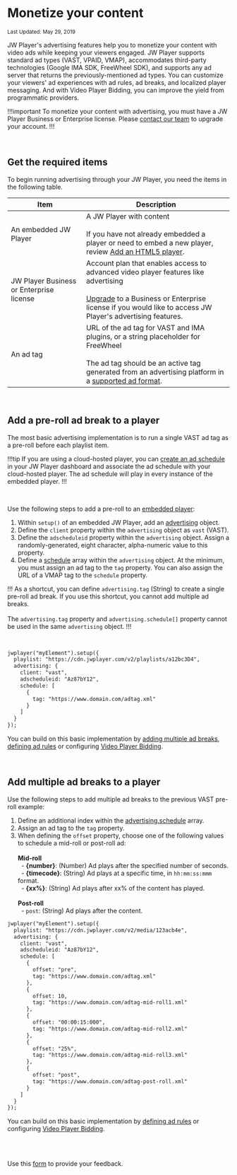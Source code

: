 # Monetize your content

<sup>Last Updated: May 29, 2019</sup>

JW Player's advertising features help you to monetize your content with video ads while keeping your viewers engaged. JW Player supports standard ad types (VAST, VPAID, VMAP), accommodates third-party technologies (Google IMA SDK, FreeWheel SDK), and supports any ad server that returns the previously-mentioned ad types. You can customize your viewers' ad experiences with ad rules, ad breaks, and localized player messaging. And with Video Player Bidding, you can improve the yield from programmatic providers.

!!!important
To monetize your content with advertising, you must have a JW Player Business or Enterprise license. Please [contact our team](https://www.jwplayer.com/pricing/?utm_source=developer&utm_medium=CTA&utm_campaign=Developer%20Nav%20Upgrade) to upgrade your account.
!!!

<br/>

## Get the required items

To begin running advertising through your JW Player, you need the items in the following table.

| Item | Description |
| -- | -- |
| An embedded JW Player | A JW Player with content<br/><br/>If you have not already embedded a player or need to embed a new player, review [Add an HTML5 player](../../getting-started/add-an-html5-player).|
| JW Player Business or Enterprise license | Account plan that enables access to advanced video player features like advertising<br/><br/>[Upgrade](https://www.jwplayer.com/pricing/?utm_source=developer&utm_medium=CTA&utm_campaign=Developer%20Nav%20Upgrade) to a Business or Enterprise license if you would like to access JW Player's advertising features. |
| An ad tag | URL of the ad tag for VAST and IMA plugins, or a string placeholder for FreeWheel<br/><br/>The ad tag should be an active tag generated from an advertising platform in a <a href="https://support.jwplayer.com/articles/ad-formats-reference">supported ad format</a>. |

<br/>

## Add a pre-roll ad break to a player

The most basic advertising implementation is to run a single VAST ad tag as a pre-roll before each playlist item.

!!!tip
If you are using a cloud-hosted player, you can [create an ad schedule](https://support.jwplayer.com/articles/how-to-schedule-ad-breaks) in your JW Player dashboard and associate the ad schedule with your cloud-hosted player. The ad schedule will play in every instance of the embedded player.
!!!

<br/>

Use the following steps to add a pre-roll to an [embedded player](../../getting-started/add-an-html5-player): 

1. Within `setup()` of an embedded JW Player, add an <a href="../../customization/configuration-reference#advertising" target="_blank">advertising</a> object.
2. Define the `client` property within the `advertising` object as `vast` (VAST).
3. Define the `adscheduleid` property within the `advertising` object. Assign a randomly-generated, eight character, alpha-numeric value to this property.
4. Define a <a href="../../customization/configuration-reference/#advertising-schedule" target="_blank">schedule</a> array within the `advertising` object. At the minimum, you must assign an ad tag to the `tag` property. You can also assign the URL of a VMAP tag to the `schedule` property.

!!!
As a shortcut, you can define `advertising.tag` (String) to create a single pre-roll ad break. If you use this shortcut, you cannot add multiple ad breaks.<br/><br/> The `advertising.tag` property and `advertising.schedule[]` property cannot be used in the same `advertising` object.
!!!

<br/>

```html
jwplayer("myElement").setup({
  playlist: "https://cdn.jwplayer.com/v2/playlists/a12bc3D4", 
  advertising: {
    client: "vast",
    adscheduleid: "Az87bY12",
    schedule: [
      {
        tag: "https://www.domain.com/adtag.xml"
      }
    ]
  }
});
```

You can build on this basic implementation by [adding multiple ad breaks](#multiple-ad-breaks), [defining ad rules](../define-ad-rules) or configuring [Video Player Bidding](../video_player_bidding_advanced_guide/).

<br/>
<a name="multiple-ad-breaks"></a>

## Add multiple ad breaks to a player

Use the following steps to add multiple ad breaks to the previous VAST pre-roll example:

1. Define an additional index within the <a href="../../customization/configuration-reference/#advertising-schedule" target="_blank">advertising.schedule</a> array. 
2. Assign an ad tag to the `tag` property. 
3. When defining the `offset` property, choose one of the following values to schedule a mid-roll or post-roll ad:<br/><br/>**Mid-roll**<br/>&nbsp;&nbsp;- **{number}**: (Number) Ad plays after the specified number of seconds.<br/>&nbsp;&nbsp;- **{timecode}**: (String) Ad plays at a specific time, in `hh:mm:ss:mmm` format.<br/>&nbsp;&nbsp;- **{xx%}**: (String) Ad plays after xx% of the content has played.<br/><br/>**Post-roll**<br/>&nbsp;&nbsp;- `post`: (String) Ad plays after the content.

```html
jwplayer("myElement").setup({
  playlist: "https://cdn.jwplayer.com/v2/media/123acb4e",
  advertising: {
    client: "vast",
    adscheduleid: "Az87bY12",
    schedule: [
      {
        offset: "pre",
        tag: "https://www.domain.com/adtag.xml"
      },
      {
        offset: 10,
        tag: "https://www.domain.com/adtag-mid-roll1.xml"
      },
      {
        offset: "00:00:15:000",
        tag: "https://www.domain.com/adtag-mid-roll2.xml"
      },
      {
        offset: "25%",
        tag: "https://www.domain.com/adtag-mid-roll3.xml"
      },
      {
        offset: "post",
        tag: "https://www.domain.com/adtag-post-roll.xml"
      }
    ]
  }
});
```

You can build on this basic implementation by [defining ad rules](../define-ad-rules) or configuring [Video Player Bidding](../video_player_bidding_advanced_guide/).

<br/><br/>
<div id="wufoo-mff60sc1xnn4cu">
Use this <a href="https://jwplayerdocs.wufoo.com/forms/mff60sc1xnn4cu">form</a> to provide your feedback.
</div>
<script type="text/javascript">var mff60sc1xnn4cu;(function(d, t) {
var s = d.createElement(t), options = {
'userName':'jwplayerdocs',
'formHash':'mff60sc1xnn4cu',
'autoResize':true,
'height':'288',
'async':true,
'host':'wufoo.com',
'header':'show',
'ssl':true,
'defaultValues': 'field118=' + location.pathname};
s.src = ('https:' == d.location.protocol ? 'https://' : 'http://') + 'www.wufoo.com/scripts/embed/form.js';
s.onload = s.onreadystatechange = function() {
var rs = this.readyState; if (rs) if (rs != 'complete') if (rs != 'loaded') return;
try { mff60sc1xnn4cu = new WufooForm();mff60sc1xnn4cu.initialize(options);mff60sc1xnn4cu.display(); } catch (e) {}};
var scr = d.getElementsByTagName(t)[0], par = scr.parentNode; par.insertBefore(s, scr);
})(document, 'script');</script>